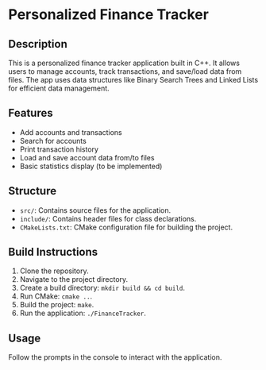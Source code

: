 # Personalized Finance Tracker

## Description

This is a personalized finance tracker application built in C++. It allows users to manage accounts, track transactions, and save/load data from files. The app uses data structures like Binary Search Trees and Linked Lists for efficient data management.

## Features

- Add accounts and transactions
- Search for accounts
- Print transaction history
- Load and save account data from/to files
- Basic statistics display (to be implemented)

## Structure

- `src/`: Contains source files for the application.
- `include/`: Contains header files for class declarations.
- `CMakeLists.txt`: CMake configuration file for building the project.

## Build Instructions

1. Clone the repository.
2. Navigate to the project directory.
3. Create a build directory: `mkdir build && cd build`.
4. Run CMake: `cmake ..`.
5. Build the project: `make`.
6. Run the application: `./FinanceTracker`.

## Usage

Follow the prompts in the console to interact with the application.
